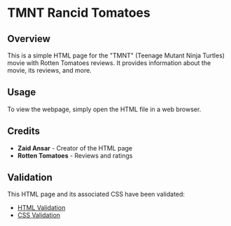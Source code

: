 # TMNT Rancid Tomatoes

## Overview

This is a simple HTML page for the "TMNT" (Teenage Mutant Ninja Turtles) movie with Rotten Tomatoes reviews. It provides information about the movie, its reviews, and more.

## Usage

To view the webpage, simply open the HTML file in a web browser.

## Credits

- **Zaid Ansar** - Creator of the HTML page
- **Rotten Tomatoes** - Reviews and ratings

## Validation

This HTML page and its associated CSS have been validated:

- [HTML Validation](https://validator.w3.org/nu/?doc=https%3A%2F%2Fcodd.cs.gsu.edu%2F~ZANSAR1%2FHW2%2Ftmnt.html)
- [CSS Validation](https://jigsaw.w3.org/css-validator/validator?uri=https%3A%2F%2Fcodd.cs.gsu.edu%2F%7EZANSAR1%2FHW2%2Ftmnt.html&profile=css3svg&usermedium=all&warning=1&vextwarning=&lang=en)
